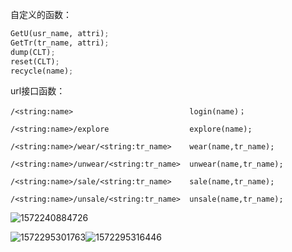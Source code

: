 自定义的函数：

```python
GetU(usr_name, attri);
GetTr(tr_name, attri);
dump(CLT);
reset(CLT);
recycle(name);
```

url接口函数：

```
/<string:name>	                        login(name)；

/<string:name>/explore	                explore(name);

/<string:name>/wear/<string:tr_name>	wear(name,tr_name);

/<string:name>/unwear/<string:tr_name>	unwear(name,tr_name);

/<string:name>/sale/<string:tr_name>	sale(name,tr_name);

/<string:name>/unsale/<string:tr_name>	unsale(name,tr_name);
```

![1572240884726](C:\Users\lenovo\AppData\Roaming\Typora\typora-user-images\1572240884726.png)

![1572295301763](C:\Users\lenovo\AppData\Roaming\Typora\typora-user-images\1572295301763.png)![1572295316446](C:\Users\lenovo\AppData\Roaming\Typora\typora-user-images\1572295316446.png)